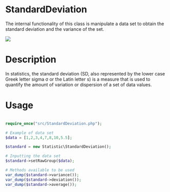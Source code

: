 # StandardDeviation
The internal functionality of this class is manipulate a data set to obtain the standard deviation and the variance of the set.

<img src="https://www.thoughtco.com/thmb/GVy7U2pn2FP2Tut4MG53ZiCgOCQ=/768x0/filters:no_upscale():max_bytes(150000):strip_icc():format(webp)/calculate-a-sample-standard-deviation-3126345-v4-CS-01-5b76f58f46e0fb0050bb4ab2.png">

# Description
<p>
  In statistics, the standard deviation (SD, also represented by the lower case Greek letter sigma σ or the Latin letter s) is a measure    that is used to quantify the amount of variation or dispersion of a set of data values. 
</p>

# Usage

```php

require_once("src/StandardDeviation.php");

# Example of data set
$data = [1,2,3,4,7,8,10,5.5];

$standard = new Statistic\StandardDeviation();

# Inputting the data set
$standard->setRawGroup($data);

# Methods available to be used
var_dump($standard->variance());
var_dump($standard->deviation());
var_dump($standard->average());

```
